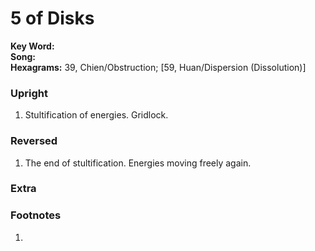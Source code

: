 # 5 of Disks

**Key Word:**   
**Song:**   
**Hexagrams:** 39, Chien/Obstruction; [59, Huan/Dispersion (Dissolution)]



### Upright

1) Stultification of energies. Gridlock.



### Reversed

1) The end of stultification. Energies moving freely again.



### Extra





### Footnotes

1. 



